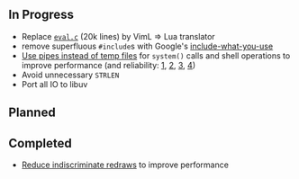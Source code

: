 ## In Progress

* Replace [`eval.c`](https://github.com/neovim/neovim/blob/57cd2d661454cd6686c7d98cafa783ea94495fd5/src/eval.c) (20k lines) by VimL => Lua translator
* remove superfluous `#include`s with Google's [include-what-you-use](C:\projects.git\Psa\dev\ServerStaging\UnitTests\ActivityTests)
* [Use pipes instead of temp files](https://github.com/neovim/neovim/issues/473) for `system()` calls and shell operations to improve performance (and reliability: [1](https://groups.google.com/d/msg/vim_use/JSXaM9YjWKo/HtHn36WFb_kJ), [2](https://groups.google.com/d/msg/vim_use/adD_-9yBCEU/Y0ul-OwXGpYJ), [3](https://github.com/mattn/gist-vim/issues/48#issuecomment-12916349), [4](https://groups.google.com/d/msg/vim_use/oU7y-hmQoNc/2qQnkPl6aKkJ))
* Avoid unnecessary `STRLEN`
* Port all IO to libuv

## Planned

## Completed

* [Reduce indiscriminate redraws](https://github.com/neovim/neovim/pull/485#issuecomment-39924973) to improve performance
